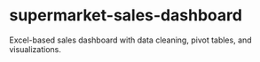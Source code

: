 # supermarket-sales-dashboard
Excel-based sales dashboard with data cleaning, pivot tables, and visualizations.
